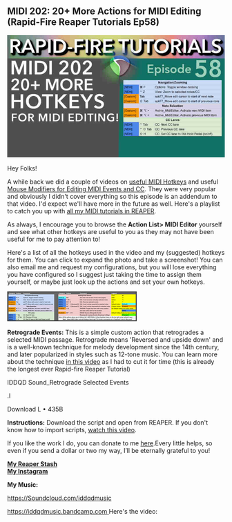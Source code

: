 ## MIDI 202: 20+ More Actions for MIDI Editing (Rapid-Fire Reaper Tutorials Ep58)

![](/blog/rfrt/58/97.jpg)

Hey Folks!

A while back we did a couple of videos on [useful MIDI Hotkeys](https://youtu.be/0Ch9hLZBh5M) and useful [Mouse Modifiers for Editing MIDI Events and CC](https://www.youtube.com/watch?v=pw743Lk70PA). They were very popular and obviously I didn't cover everything so this episode is an addendum to that video. I'd expect we'll have more in the future as well. Here's a playlist to catch you up with [all my MIDI tutorials in REAPER](https://www.youtube.com/watch?v=akqKvLiO0xc&list=PLjvmrOUg3J0qpyLea1FiRBrpfWyRaUbgg).

As always, I encourage you to browse the **Action List> MIDI Editor** yourself and see what other hotkeys are useful to you as they may not have been useful for me to pay attention to!

Here's a list of all the hotkeys used in the video and my (suggested) hotkeys for them. You can click to expand the photo and take a screenshot! You can also email me and request my configurations, but you will lose everything you have configured so I suggest just taking the time to assign them yourself, or maybe just look up the actions and set your own hotkeys.

![](/blog/rfrt/58/98.png)

**Retrograde Events:** This is a simple custom action that retrogrades a selected MIDI passage. Retrograde means 'Reversed and upside down' and is a well-known technique for melody development since the 14th century, and later popularized in styles such as 12-tone music. You can learn more about the technique [in this video](https://www.youtube.com/watch/gQgZYJyYZ2w) as I had to cut it for time (this is already the longest ever Rapid-fire Reaper Tutorial)

IDDQD Sound_Retrograde Selected Events

.l

Download L • 435B

**Instructions:** Download the script and open from REAPER. If you don't know how to import scripts, [watch this video](https://youtu.be/LGkB9EOn3sE).

If you like the work I do, you can donate to me [here](http://www.buymeacoffee.com/iddqdsound).Every little helps, so even if you send a dollar or two my way, I’ll be eternally grateful to you!

[**My Reaper Stash**](https://stash.reaper.fm/u/IDDQDSound)  
[**My Instagram**](http://www.instagram.com/iddqdmusic)

**My Music:**

https://Soundcloud.com/iddqdmusic

[https://iddqdmusic.bandcamp.com ](https://iddqdmusic.bandcamp.com) Here's the video:

<youtube id="0Ch9hLZBh5M"></youtube>


